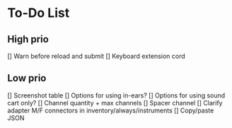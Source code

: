 # To-Do List

## High prio

[] Warn before reload and submit
[] Keyboard extension cord

## Low prio

[] Screenshot table
[] Options for using in-ears?
[] Options for using sound cart only?
[] Channel quantity + max channels
[] Spacer channel
[] Clarify adapter M/F connectors in inventory/always/instruments
[] Copy/paste JSON